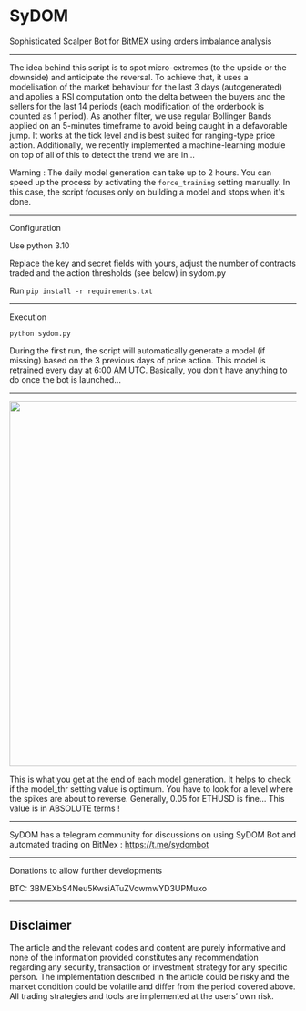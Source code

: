 # SyDOM
Sophisticated Scalper Bot for BitMEX using orders imbalance analysis

------------------------------------

The idea behind this script is to spot micro-extremes (to the upside or the downside) and anticipate the reversal. To achieve that, it uses a modelisation of the market behaviour for the last 3 days (autogenerated) and applies a RSI computation onto the delta between the buyers and the sellers for the last 14 periods (each modification of the orderbook is counted as 1 period). As another filter, we use regular Bollinger Bands applied on an 5-minutes timeframe to avoid being caught in a defavorable jump. It works at the tick level and is best suited for ranging-type price action. Additionally, we recently implemented a machine-learning module on top of all of this to detect the trend we are in...

Warning : The daily model generation can take up to 2 hours. You can speed up the process by activating the `force_training` setting manually. In this case, the script focuses only on building a model and stops when it's done.

------------------------------------

Configuration

Use python 3.10

Replace the key and secret fields with yours, adjust the number of contracts traded and the action thresholds (see below) in sydom.py

Run `pip install -r requirements.txt`

------------------------------------

Execution

`python sydom.py`

During the first run, the script will automatically generate a model (if missing) based on the 3 previous days of price action. This model is retrained every day at 6:00 AM UTC. Basically, you don't have anything to do once the bot is launched...

------------------------------------

<p align="center">
  <img width="640" src="predict_out.png">
</p>

This is what you get at the end of each model generation. It helps to check if the model_thr setting value is optimum. You have to look for a level where the spikes are about to reverse. Generally, 0.05 for ETHUSD is fine... This value is in ABSOLUTE terms !

------------------------------------

SyDOM has a telegram community for discussions on using SyDOM Bot and automated trading on BitMex : https://t.me/sydombot

------------------------------------

Donations to allow further developments

BTC: 3BMEXbS4Neu5KwsiATuZVowmwYD3UPMuxo

------------------------------------

## Disclaimer
The article and the relevant codes and content are purely informative and none of the information provided constitutes any recommendation regarding any security, transaction or investment strategy for any specific person. The implementation described in the article could be risky and the market condition could be volatile and differ from the period covered above. All trading strategies and tools are implemented at the users’ own risk.
